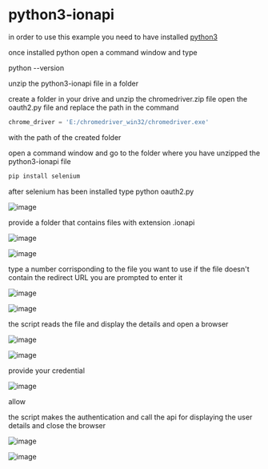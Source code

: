 # python3-ionapi 

in order to use this example you need to have installed [python3](https://www.python.org/downloads/ "download python")

once installed python open a command window and type 

python --version

unzip the python3-ionapi file in a folder

create a folder in your drive and unzip the chromedriver.zip file
open the oauth2.py file and replace the path in the command
```python
chrome_driver = 'E:/chromedriver_win32/chromedriver.exe'
```
with the path of the created folder

open a command window and go to the folder where you have unzipped the python3-ionapi file

```python
pip install selenium
```

after selenium has been installed 
type python oauth2.py

![image](https://user-images.githubusercontent.com/22134155/44078414-b2cc0a0a-9fa6-11e8-84b0-ef765e3896af.png)

provide a folder that contains files with extension .ionapi

![image](https://user-images.githubusercontent.com/22134155/44078825-c6c8cede-9fa7-11e8-8dab-ac7f361c33b8.png)

![image](https://user-images.githubusercontent.com/22134155/44078956-18b4b5a0-9fa8-11e8-89cf-67ccc5a2c53a.png)

type a number corrisponding to the file you want to use
if the file doesn't contain the redirect URL you are prompted to enter it

![image](https://user-images.githubusercontent.com/22134155/44079954-d88f18a0-9faa-11e8-884f-80681b87ead6.png)

![image](https://user-images.githubusercontent.com/22134155/44083033-3a2cd7fc-9fb3-11e8-99ab-fc1c0097cea4.png)


the script reads the file and display the details and open a browser

![image](https://user-images.githubusercontent.com/22134155/44080075-36e2c56e-9fab-11e8-8716-64c0a5892685.png)

![image](https://user-images.githubusercontent.com/22134155/44080164-81570556-9fab-11e8-855b-fcfe27ad18ae.png)

provide your credential

![image](https://user-images.githubusercontent.com/22134155/44082161-bfb64168-9fb0-11e8-956a-50b7bb433ec1.png)

allow

the script makes the authentication and call the api for displaying the user details
and close the browser

![image](https://user-images.githubusercontent.com/22134155/44082282-0833ce60-9fb1-11e8-9d12-cfd4f6fbbf8e.png)

![image](https://user-images.githubusercontent.com/22134155/44083203-99443208-9fb3-11e8-817e-1c8a4eb45d2c.png)
